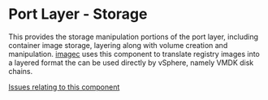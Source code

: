 # Port Layer - Storage

This provides the storage manipulation portions of the port layer, including container image storage, layering along with volume creation and manipulation. [imagec](imagec.md) uses this component to translate registry images into a layered format the can be used directly by vSphere, namely VMDK disk chains.

[Issues relating to this component](https://github.com/vmware/vic/labels/component%2Fportlayer%2Fstorage)
